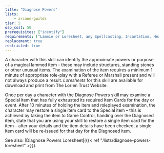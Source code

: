 ```yaml
---
title: "Diagnose Powers"
lists:
    - arcane-guilds
tier: 5
osp_cost: 50
prerequisites: ["identify"]
requirements: ["Lammie or Loresheet, any Spellcasting, Incantation, Healing, Corruption or Sense Magic CS"]
replacement: true
restricted: true
---
```

A character with this skill can identify the approximate powers or purpose of a magical lammed item - these may include structures, standing stones or other unusual items. The examination of the item requires a minimum 1 minute of appropriate role-play with a Referee or Marshall present and will not always produce a result. _Loresheets_ for this skill are available for download and print from The Lorien Trust Website.

Once per day a character with the Diagnose Powers skill may examine a Special item that has fully exhausted its required Item Cards for the day or event. After 10 minutes of holding the item and roleplayed examination, the character may restore a single item card to the Special item – this is achieved by taking the item to Game Control, handing over the Diagnosed item, state that you are using your skill to restore a single item card for the item – after your details and the item details have been checked, a single item card will be re-issued for that day for the Diagnosed item.

See also: [Diagnose Powers Loresheet]({{< ref "/lists/diagnose-powers-loresheet" >}}).